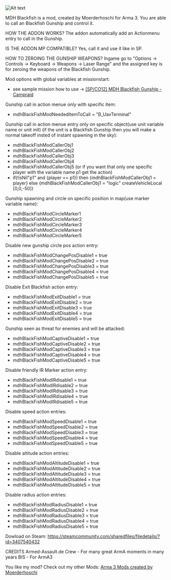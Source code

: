  ![Alt text](https://images.steamusercontent.com/ugc/32188878001355153/8F23642BCED85DB0386798217BE8FB3488CCB5F8/)

MDH Blackfish is a mod, created by Moerderhoschi for Arma 3. You are able to call an Blackfish Gunship and control it.

HOW THE ADDON WORKS?
The addon automatically add an Actionmenu entry to call in the Gunship.

IS THE ADDON MP COMPATIBLE?
Yes, call it and use it like in SP.

HOW TO ZEROING THE GUNSHIP WEAPONS?
Ingame go to "Options -> Controls -> Keyboard -> Weapons -> Laser Range" and the assigned key is for zeroing the weapons of the Blackfish Gunship.

Mod options with global variables at missionstart:
- see sample mission how to use -> [[SP/CO12] MDH Blackfish Gunship - Campraid](https://steamcommunity.com/sharedfiles/filedetails/?id=3412404493)

Gunship call in action menue only with specific item:
- mdhBlackFishModNeededItemToCall = "B_UavTerminal"

Gunship call in action menue entry only on specific object(use unit variable name or unit init)
(if the unit is a Blackfish Gunship then you will make a normal takeoff insted of instant spawning in the sky):
- mdhBlackFishModCallerObj1
- mdhBlackFishModCallerObj2
- mdhBlackFishModCallerObj3
- mdhBlackFishModCallerObj4
- mdhBlackFishModCallerObj5
(or if you want that only one specific player with the variable name p1 get the action)
- if(!isNil"p1" and {player == p1}) then {mdhBlackFishModCallerObj1 = player} else {mdhBlackFishModCallerObj1 = "logic" createVehicleLocal [0,0,-50]}

Gunship spawning and circle on specific position in map(use marker variable name):
- mdhBlackFishModCircleMarker1
- mdhBlackFishModCircleMarker2
- mdhBlackFishModCircleMarker3
- mdhBlackFishModCircleMarker4
- mdhBlackFishModCircleMarker5

Disable new gunship circle pos action entry:
- mdhBlackFishModChangePosDisable1 = true
- mdhBlackFishModChangePosDisable2 = true
- mdhBlackFishModChangePosDisable3 = true
- mdhBlackFishModChangePosDisable4 = true
- mdhBlackFishModChangePosDisable5 = true

Disable Exit Blackfish action entry:
- mdhBlackFishModExitDisable1 = true
- mdhBlackFishModExitDisable2 = true
- mdhBlackFishModExitDisable3 = true
- mdhBlackFishModExitDisable4 = true
- mdhBlackFishModExitDisable5 = true

Gunship seen as threat for enemies and will be attacked:
- mdhBlackFishModCaptiveDisable1 = true
- mdhBlackFishModCaptiveDisable2 = true
- mdhBlackFishModCaptiveDisable3 = true
- mdhBlackFishModCaptiveDisable4 = true
- mdhBlackFishModCaptiveDisable5 = true

Disable friendly IR Marker action entry:
- mdhBlackFishModIRdisable1 = true
- mdhBlackFishModIRdisable2 = true
- mdhBlackFishModIRdisable3 = true
- mdhBlackFishModIRdisable4 = true
- mdhBlackFishModIRdisable5 = true

Disable speed action entries:
- mdhBlackFishModSpeedDisable1 = true
- mdhBlackFishModSpeedDisable2 = true
- mdhBlackFishModSpeedDisable3 = true
- mdhBlackFishModSpeedDisable4 = true
- mdhBlackFishModSpeedDisable5 = true

Disable altitude action entries:
- mdhBlackFishModAltitudeDisable1 = true
- mdhBlackFishModAltitudeDisable2 = true
- mdhBlackFishModAltitudeDisable3 = true
- mdhBlackFishModAltitudeDisable4 = true
- mdhBlackFishModAltitudeDisable5 = true

Disable radius action entries:
- mdhBlackFishModRadiusDisable1 = true
- mdhBlackFishModRadiusDisable2 = true
- mdhBlackFishModRadiusDisable3 = true
- mdhBlackFishModRadiusDisable4 = true
- mdhBlackFishModRadiusDisable5 = true

Dowload on Steam: https://steamcommunity.com/sharedfiles/filedetails/?id=3407540432

CREDITS
Armed-Assault.de Crew - For many great ArmA moments in many years
BIS - For ArmA3

You like my mod? Check out my other Mods: [Arma 3 Mods created by Moerderhoschi](https://steamcommunity.com/sharedfiles/filedetails/?id=3408421250)
